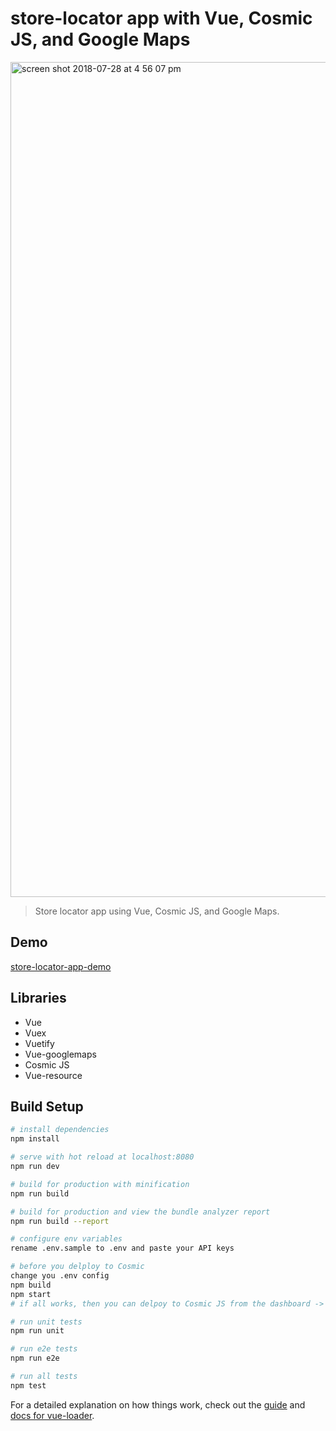 
# store-locator app with Vue, Cosmic JS, and Google Maps

<img width="1336" alt="screen shot 2018-07-28 at 4 56 07 pm" src="https://user-images.githubusercontent.com/8376035/43360640-4a5da978-9287-11e8-86e8-65480d378346.png" alt="Store locator app with Cosmic JS">

> Store locator app using Vue, Cosmic JS, and Google Maps.

## Demo
<a href="https://cosmicjs.com/apps/vuejs-store-locator/demo" target="_blank">store-locator-app-demo</a>

## Libraries
- Vue
- Vuex
- Vuetify
- Vue-googlemaps
- Cosmic JS
- Vue-resource

## Build Setup

``` bash
# install dependencies
npm install

# serve with hot reload at localhost:8080
npm run dev

# build for production with minification
npm run build

# build for production and view the bundle analyzer report
npm run build --report

# configure env variables
rename .env.sample to .env and paste your API keys

# before you delploy to Cosmic
change you .env config
npm build
npm start
# if all works, then you can delpoy to Cosmic JS from the dashboard -> settings -> hosting

# run unit tests
npm run unit

# run e2e tests
npm run e2e

# run all tests
npm test
```

For a detailed explanation on how things work, check out the [guide](http://vuejs-templates.github.io/webpack/) and [docs for vue-loader](http://vuejs.github.io/vue-loader).

